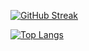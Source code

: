 

[![GitHub Streak](https://streak-stats.demolab.com?user=jacobday&theme=dark)](https://git.io/streak-stats)


[![Top Langs](https://github-readme-stats.vercel.app/api/top-langs/?username=jacobday&layout=compact&theme=dark)](https://github.com/anuraghazra/github-readme-stats)
